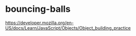 # bouncing-balls

https://developer.mozilla.org/en-US/docs/Learn/JavaScript/Objects/Object_building_practice